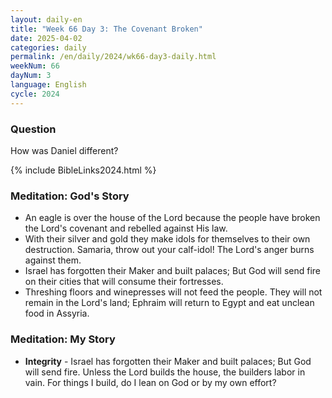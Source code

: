 ```yaml
---
layout: daily-en
title: "Week 66 Day 3: The Covenant Broken"
date: 2025-04-02
categories: daily
permalink: /en/daily/2024/wk66-day3-daily.html
weekNum: 66
dayNum: 3
language: English
cycle: 2024
---
```

### Question     
How was Daniel different? 

{% include BibleLinks2024.html %} 

### Meditation: God's Story   
+ An eagle is over the house of the Lord because the people have broken the Lord's covenant and rebelled against His law. 
+ With their silver and gold they make idols for themselves to their own destruction. Samaria, throw out your calf-idol! The Lord's anger burns against them. 
+ Israel has forgotten their Maker and built palaces; But God will send fire on their cities that will consume their fortresses. 
+ Threshing floors and winepresses will not feed the people. They will not remain in the Lord's land; Ephraim will return to Egypt and eat unclean food in Assyria. 

### Meditation: My Story   
+ **Integrity** - Israel has forgotten their Maker and built palaces; But God will send fire. Unless the Lord builds the house, the builders labor in vain. For things I build, do I lean on God or by my own effort? 
